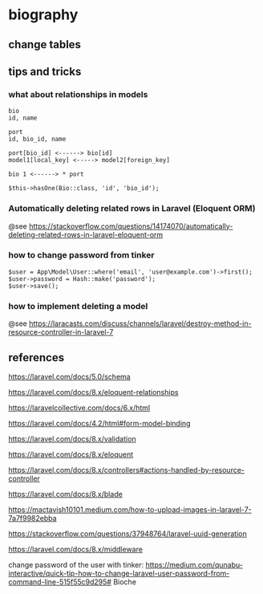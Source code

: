 # biography

## change tables

## tips and tricks

### what about relationships in models

```
bio
id, name

port
id, bio_id, name

port[bio_id] <------> bio[id]
model1[local_key] <-----> model2[foreign_key]

bio 1 <------> * port

$this->hasOne(Bio::class, 'id', 'bio_id');
```

### Automatically deleting related rows in Laravel (Eloquent ORM)

@see https://stackoverflow.com/questions/14174070/automatically-deleting-related-rows-in-laravel-eloquent-orm

### how to change password from tinker

```
$user = App\Model\User::where('email', 'user@example.com')->first();
$user->password = Hash::make('password');
$user->save();
```

### how to implement deleting a model

@see https://laracasts.com/discuss/channels/laravel/destroy-method-in-resource-controller-in-laravel-7

## references

https://laravel.com/docs/5.0/schema

https://laravel.com/docs/8.x/eloquent-relationships

https://laravelcollective.com/docs/6.x/html

https://laravel.com/docs/4.2/html#form-model-binding

https://laravel.com/docs/8.x/validation

https://laravel.com/docs/8.x/eloquent

https://laravel.com/docs/8.x/controllers#actions-handled-by-resource-controller

https://laravel.com/docs/8.x/blade

https://mactavish10101.medium.com/how-to-upload-images-in-laravel-7-7a7f9982ebba

https://stackoverflow.com/questions/37948764/laravel-uuid-generation

https://laravel.com/docs/8.x/middleware

change password of the user with tinker:
https://medium.com/qunabu-interactive/quick-tip-how-to-change-laravel-user-password-from-command-line-515f55c9d295# Bioche
